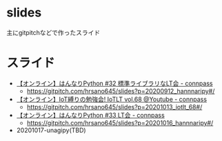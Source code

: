 # slides
主にgitpitchなどで作ったスライド

# スライド

- [【オンライン】はんなりPython #32 標準ライブラリなLT会 - connpass](https://hannari-python.connpass.com/event/183414/)
  - https://gitpitch.com/hrsano645/slides?p=20200912_hannnaripy#/
- [【オンライン】IoT縛りの勉強会! IoTLT vol.68 @Youtube - connpass](https://iotlt.connpass.com/event/189403/)
  - https://gitpitch.com/hrsano645/slides?p=20201013_iotlt_68#/
- [【オンライン】はんなりPython #33 LT会 - connpass](https://hannari-python.connpass.com/event/190276/#feed)
  - https://gitpitch.com/hrsano645/slides?p=20201016_hannnaripy#/
- 20201017-unagipy(TBD)